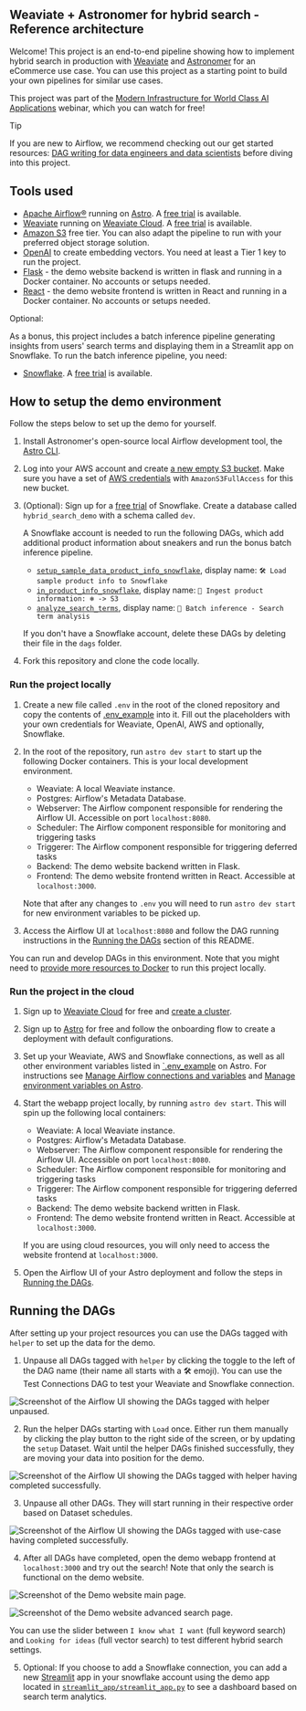 ## Weaviate + Astronomer for hybrid search - Reference architecture

Welcome! 
This project is an end-to-end pipeline showing how to implement hybrid search in production with [Weaviate](https://weaviate.io/) and [Astronomer](https://www.astronomer.io/) 
for an eCommerce use case. You can use this project as a starting point to build your own pipelines for similar use cases.

This project was part of the [Modern Infrastructure for World Class AI Applications](https://www.astronomer.io/events/webinars/modern-infrastructure-for-world-class-ai-applications-video/) webinar, which you can watch for free!

> [!TIP]
> If you are new to Airflow, we recommend checking out our get started resources: [DAG writing for data engineers and data scientists](https://www.astronomer.io/events/webinars/dag-writing-for-data-engineers-and-data-scientists-video/) before diving into this project.

## Tools used

- [Apache Airflow®](https://airflow.apache.org/docs/apache-airflow/stable/index.html) running on [Astro](https://www.astronomer.io/product/). A [free trial](http://qrco.de/bfHv2Q) is available.
- [Weaviate](https://weaviate.io/) running on [Weaviate Cloud](https://weaviate.io/deployment/serverless). A [free trial](https://console.weaviate.cloud/) is available.
- [Amazon S3](https://aws.amazon.com/s3/) free tier. You can also adapt the pipeline to run with your preferred object storage solution.
- [OpenAI](https://platform.openai.com/docs/overview) to create embedding vectors. You need at least a Tier 1 key to run the project.
- [Flask](https://flask.palletsprojects.com/en/3.0.x/) - the demo website backend is written in flask and running in a Docker container. No accounts or setups needed.
- [React](https://react.dev/) - the demo website frontend is written in React and running in a Docker container. No accounts or setups needed.

Optional:

As a bonus, this project includes a batch inference pipeline generating insights from users' search terms and displaying them in a Streamlit app on Snowflake. To run the batch inference pipeline, you need:

- [Snowflake](https://www.snowflake.com/en/). A [free trial](https://signup.snowflake.com/) is available.

## How to setup the demo environment

Follow the steps below to set up the demo for yourself.

1. Install Astronomer's open-source local Airflow development tool, the [Astro CLI](https://www.astronomer.io/docs/astro/cli/overview).
2. Log into your AWS account and create [a new empty S3 bucket](https://docs.aws.amazon.com/AmazonS3/latest/userguide/creating-bucket.html). Make sure you have a set of [AWS credentials](https://docs.aws.amazon.com/iam/) with `AmazonS3FullAccess` for this new bucket.
3. (Optional): Sign up for a [free trial](https://signup.snowflake.com/) of Snowflake. Create a database called `hybrid_search_demo` with a schema called `dev`.

    A Snowflake account is needed to run the following DAGs, which add additional product information about sneakers and run the bonus batch inference pipeline.
    
    - [`setup_sample_data_product_info_snowflake`](dags/helper/setup_sample_data_product_info_snowflake.py), display name: `🛠️ Load sample product info to Snowflake` 
    - [`in_product_info_snowflake`](dags/ingest/in_product_info_snowflake.py), display name: `📝 Ingest product information: ❄️ -> S3`
    - [`analyze_search_terms`](dags/analytics/analyze_search_terms.py), display name: `🤖 Batch inference - Search term analysis`

    If you don't have a Snowflake account, delete these DAGs by deleting their file in the `dags` folder.

4. Fork this repository and clone the code locally.

### Run the project locally

1. Create a new file called `.env` in the root of the cloned repository and copy the contents of [.env_example](.env_example) into it. Fill out the placeholders with your own credentials for Weaviate, OpenAI, AWS and optionally, Snowflake.
2. In the root of the repository, run `astro dev start` to start up the following Docker containers. This is your local development environment.

    - Weaviate: A local Weaviate instance.
    - Postgres: Airflow's Metadata Database.
    - Webserver: The Airflow component responsible for rendering the Airflow UI. Accessible on port `localhost:8080`.
    - Scheduler: The Airflow component responsible for monitoring and triggering tasks
    - Triggerer: The Airflow component responsible for triggering deferred tasks
    - Backend: The demo website backend written in Flask.
    - Frontend: The demo website frontend written in React. Accessible at `localhost:3000`.

    Note that after any changes to `.env` you will need to run `astro dev start` for new environment variables to be picked up.

3. Access the Airflow UI at `localhost:8080` and follow the DAG running instructions in the [Running the DAGs](#running-the-dags) section of this README.

You can run and develop DAGs in this environment. Note that you might need to [provide more resources to Docker](https://docs.docker.com/engine/containers/resource_constraints/) to run this project locally.

### Run the project in the cloud

1. Sign up to [Weaviate Cloud](https://console.weaviate.cloud/) for free and [create a cluster](https://weaviate.io/developers/wcs/create-instance).
2. Sign up to [Astro](http://qrco.de/bfHv2Q) for free and follow the onboarding flow to create a deployment with default configurations.
3. Set up your Weaviate, AWS and Snowflake connections, as well as all other environment variables listed in [`.env_example](.env_example) on Astro. For instructions see [Manage Airflow connections and variables](https://www.astronomer.io/docs/astro/manage-connections-variables) and [Manage environment variables on Astro](https://www.astronomer.io/docs/astro/manage-env-vars).

4. Start the webapp project locally, by running `astro dev start`. This will spin up the following local containers:

    - Weaviate: A local Weaviate instance.
    - Postgres: Airflow's Metadata Database.
    - Webserver: The Airflow component responsible for rendering the Airflow UI. Accessible on port `localhost:8080`.
    - Scheduler: The Airflow component responsible for monitoring and triggering tasks
    - Triggerer: The Airflow component responsible for triggering deferred tasks
    - Backend: The demo website backend written in Flask.
    - Frontend: The demo website frontend written in React. Accessible at `localhost:3000`.

    If you are using cloud resources, you will only need to access the website frontend at `localhost:3000`.

5. Open the Airflow UI of your Astro deployment and follow the steps in [Running the DAGs](#running-the-dags).

## Running the DAGs

After setting up your project resources you can use the DAGs tagged with `helper` to set up the data for the demo.

1. Unpause all DAGs tagged with `helper` by clicking the toggle to the left of the DAG name (their name all starts with a 🛠️ emoji). You can use the Test Connections DAG to test your Weaviate and Snowflake connection.

![Screenshot of the Airflow UI showing the DAGs tagged with helper unpaused.](/static/helper_dags.png)

2. Run the helper DAGs starting with `Load` once. Either run them manually by clicking the play button to the right side of the screen, or by updating the `setup` Dataset. Wait until the helper DAGs finished successfully, they are moving your data into position for the demo.

![Screenshot of the Airflow UI showing the DAGs tagged with helper having completed successfully.](/static/helper_dags_finished.png)

3. Unpause all other DAGs. They will start running in their respective order based on Dataset schedules.

![Screenshot of the Airflow UI showing the DAGs tagged with use-case having completed successfully.](/static/use_case_dags_finished.png)

4. After all DAGs have completed, open the demo webapp frontend at `localhost:3000` and try out the search! Note that only the search is functional on the demo website.

![Screenshot of the Demo website main page.](/static/website_main_page.png)

![Screenshot of the Demo website advanced search page.](/static/website_advanced_search.png)

You can use the slider between `I know what I want` (full keyword search) and `Looking for ideas` (full vector search) to test different hybrid search settings.

5. Optional: If you choose to add a Snowflake connection, you can add a new [Streamlit](https://www.snowflake.com/en/data-cloud/overview/streamlit-in-snowflake/) app in your snowflake account using the demo app located in [`streamlit_app/streamlit_app.py`](streamlit_app/streamlit_app.py) to see a dashboard based on search term analytics.
